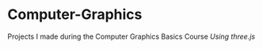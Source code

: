 # Computer-Graphics
Projects I made during the Computer Graphics Basics Course
<i> Using three.js </i>
